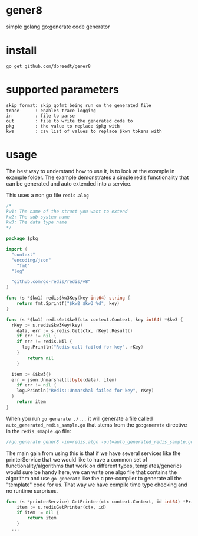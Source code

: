 # gener8
simple golang go:generate code generator

# install
```
go get github.com/dbreedt/gener8
```

# supported parameters
```
skip_format: skip gofmt being run on the generated file
trace      : enables trace logging
in         : file to parse
out        : file to write the generated code to
pkg        : the value to replace $pkg with
kws        : csv list of values to replace $kwn tokens with
```

# usage
The best way to understand how to use it, is to look at the example in example folder.
The example demonstrates a simple redis functionality that can be generated and auto extended into a service.

This uses a non go file `redis.alog`
```go
/*
kw1: The name of the struct you want to extend
kw2: The sub-system name
kw3: The data type name
*/

package $pkg

import (
  "context"
  "encoding/json"
	"fmt"
  "log"

  "github.com/go-redis/redis/v8"
)

func (s *$kw1) redis$kw3Key(key int64) string {
	return fmt.Sprintf("$kw2_$kw3_%d", key)
}

func (s *$kw1) redisGet$kw3(ctx context.Context, key int64) *$kw3 {
  rKey := s.redis$kw3Key(key)
	data, err := s.redis.Get(ctx, rKey).Result()
	if err != nil {
    if err != redis.Nil {
      log.Println("Redis call failed for key", rKey)
    }
		return nil
	}

  item := &$kw3{}
  err = json.Unmarshal([]byte(data), item)
	if err != nil {
    log.Println("Redis::Unmarshal failed for key", rKey)
  }
	return item
}
```

When you run `go generate ./...` it will generate a file called `auto_generated_redis_sample.go` that stems from the `go:generate` directive in the `redis_smaple.go` file:
```go
//go:generate gener8 -in=redis.algo -out=auto_generated_redis_sample.go -pkg=example -kws=printerService,HP,Printer
```

The main gain from using this is that if we have several services like the printerService that we would like to have a common set of functionality/algorithms that work on different types, templates/generics would sure be handy here, we can write one algo file that contains the algorithm and use `go generate` like the c pre-compiler to generate all the "template" code for us. That way we have compile time type checking and no runtime surprises.
```go
func (s *printerService) GetPrinter(ctx context.Context, id int64) *Printer {
	item := s.redisGetPrinter(ctx, id)
	if item != nil {
		return item
	}
  ...
```